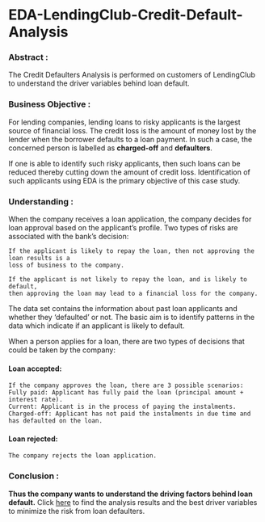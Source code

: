 # EDA-LendingClub-Credit-Default-Analysis

### Abstract :

The Credit Defaulters Analysis is performed on customers of LendingClub to understand the driver variables behind loan default.

### Business Objective :

For lending companies, lending loans to risky applicants is the largest source of financial loss. The credit loss is the amount of money lost by the lender when the borrower defaults to a loan payment. In such a case, the concerned person is labelled as **charged-off** and **defaulters**.

If one is able to identify such risky applicants, then such loans can be reduced thereby cutting down the amount of credit loss. Identification of such applicants using EDA is the primary objective of this case study.

### Understanding :
When the company receives a loan application, the company decides for loan approval based on the applicant’s profile. Two types of risks are associated with the bank’s decision:

    If the applicant is likely to repay the loan, then not approving the loan results is a
    loss of business to the company.

    If the applicant is not likely to repay the loan, and is likely to default,
    then approving the loan may lead to a financial loss for the company.

The data set contains the information about past loan applicants and whether they ‘defaulted’ or not. The basic aim is to identify patterns in the data which indicate if an applicant is likely to default.

When a person applies for a loan, there are two types of decisions that could be taken by the company:

#### Loan accepted: ####
    If the company approves the loan, there are 3 possible scenarios:
    Fully paid: Applicant has fully paid the loan (principal amount + interest rate).
    Current: Applicant is in the process of paying the instalments.
    Charged-off: Applicant has not paid the instalments in due time and has defaulted on the loan.

#### Loan rejected: ####
    The company rejects the loan application.


### Conclusion :

**Thus the company wants to understand the driving factors behind loan default.** 
Click [here](https://github.com/AbhishekKumar-0311/EDA-LendingClub-Credit-Default-Analysis/blob/main/Presentation/Lending_Club_Case_Study.pdf) to find the analysis results and the best driver variables to minimize the risk from loan defaulters.
